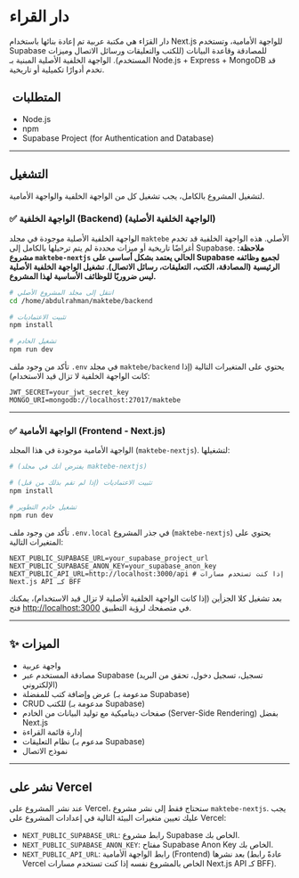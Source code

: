 # دار القراء

دار القرَاء هي مكتبة عربية تم إعادة بنائها باستخدام Next.js للواجهة الأمامية، وتستخدم Supabase للمصادقة وقاعدة البيانات (للكتب والتعليقات ورسائل الاتصال وميزات المستخدم). الواجهة الخلفية الأصلية المبنية بـ Node.js + Express + MongoDB قد تخدم أدوارًا تكميلية أو تاريخية.

## ️ المتطلبات
- Node.js
- npm
- Supabase Project (for Authentication and Database)

---

## التشغيل

لتشغيل المشروع بالكامل، يجب تشغيل كل من الواجهة الخلفية والواجهة الأمامية.

### ✅ الواجهة الخلفية (Backend) (الواجهة الخلفية الأصلية)

الواجهة الخلفية الأصلية موجودة في مجلد `maktebe` الأصلي. هذه الواجهة الخلفية قد تخدم أغراضًا تاريخية أو ميزات محددة لم يتم ترحيلها بالكامل إلى Supabase. **ملاحظة: مشروع `maktebe-nextjs` الحالي يعتمد بشكل أساسي على Supabase لجميع وظائفه الرئيسية (المصادقة، الكتب، التعليقات، رسائل الاتصال). تشغيل الواجهة الخلفية الأصلية ليس ضروريًا للوظائف الأساسية لهذا المشروع.**

```bash
# انتقل إلى مجلد المشروع الأصلي
cd /home/abdulrahman/maktebe/backend

# تثبيت الاعتماديات
npm install

# تشغيل الخادم
npm run dev
```

تأكد من وجود ملف `.env` في مجلد `maktebe/backend` يحتوي على المتغيرات التالية (إذا كانت الواجهة الخلفية لا تزال قيد الاستخدام):
```
JWT_SECRET=your_jwt_secret_key
MONGO_URI=mongodb://localhost:27017/maktebe
```

---

### ✅ الواجهة الأمامية (Frontend - Next.js)

الواجهة الأمامية موجودة في هذا المجلد (`maktebe-nextjs`). لتشغيلها:

```bash
# (يفترض أنك في مجلد maktebe-nextjs)

# تثبيت الاعتماديات (إذا لم تقم بذلك من قبل)
npm install

# تشغيل خادم التطوير
npm run dev
```

تأكد من وجود ملف `.env.local` في جذر المشروع (`maktebe-nextjs`) يحتوي على المتغيرات التالية:

```
NEXT_PUBLIC_SUPABASE_URL=your_supabase_project_url
NEXT_PUBLIC_SUPABASE_ANON_KEY=your_supabase_anon_key
NEXT_PUBLIC_API_URL=http://localhost:3000/api # إذا كنت تستخدم مسارات Next.js API كـ BFF
```

بعد تشغيل كلا الجزأين (إذا كانت الواجهة الخلفية الأصلية لا تزال قيد الاستخدام)، يمكنك فتح [http://localhost:3000](http://localhost:3000) في متصفحك لرؤية التطبيق.

---

## ✨ الميزات

* واجهة عربية
* مصادقة المستخدم عبر Supabase (تسجيل، تسجيل دخول، تحقق من البريد الإلكتروني)
* عرض وإضافة كتب للمفضلة (مدعومة بـ Supabase)
* CRUD للكتب (مدعومة بـ Supabase)
* صفحات ديناميكية مع توليد البيانات من الخادم (Server-Side Rendering) بفضل Next.js
* إدارة قائمة القراءة
* نظام التعليقات (مدعوم بـ Supabase)
* نموذج الاتصال

---

## نشر على Vercel

عند نشر المشروع على Vercel، ستحتاج فقط إلى نشر مشروع `maktebe-nextjs`. يجب عليك تعيين متغيرات البيئة التالية في إعدادات المشروع على Vercel:

- `NEXT_PUBLIC_SUPABASE_URL`: رابط مشروع Supabase الخاص بك.
- `NEXT_PUBLIC_SUPABASE_ANON_KEY`: مفتاح Supabase Anon Key الخاص بك.
- `NEXT_PUBLIC_API_URL`: رابط الواجهة الأمامية (Frontend) بعد نشرها (عادةً رابط Vercel الخاص بالمشروع نفسه إذا كنت تستخدم مسارات Next.js API كـ BFF).